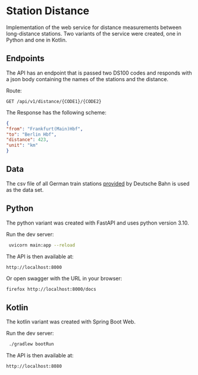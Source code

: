 # Station Distance

Implementation of the web service for distance measurements between long-distance stations. Two variants of the service were created, one in Python and one in Kotlin.

## Endpoints

The API has an endpoint that is passed two DS100 codes and responds with a json body containing the names of the stations and the distance.

Route:

```
GET /api/v1/distance/{CODE1}/{CODE2}
```

The Response has the following scheme:

```json
{
"from": "Frankfurt(Main)Hbf",
"to": "Berlin Hbf",
"distance": 423,
"unit": "km"
}
```


## Data

The csv file of all German train stations [provided](https://data.deutschebahn.com/dataset/data-haltestellen.html) by Deutsche Bahn is used as the data set.



## Python

The python variant was created with FastAPI and uses python version 3.10.

 Run the dev server:

```bash
 uvicorn main:app --reload
```

The API is then available at:

```
http://localhost:8000
```

Or open swagger with the URL in your browser:

```bash
firefox http://localhost:8000/docs
```



## Kotlin

The kotlin variant was created with Spring Boot Web.

Run the dev server:

```bash
 ./gradlew bootRun
```

The API is then available at:

```
http://localhost:8080
```
